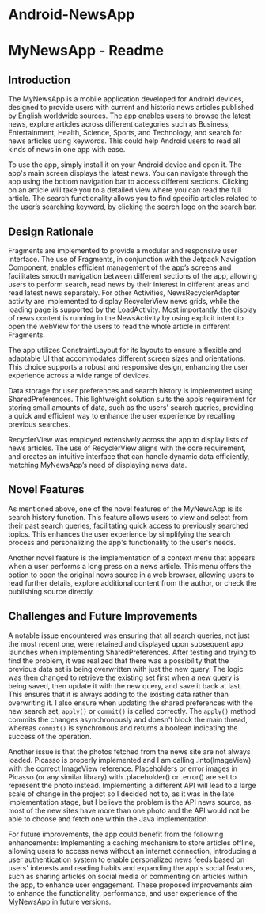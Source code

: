 # Android-NewsApp

# MyNewsApp - Readme

## Introduction
The MyNewsApp is a mobile application developed for Android devices, designed to provide
users with current and historic news articles published by English worldwide sources. The
app enables users to browse the latest news, explore articles across different categories
such as Business, Entertainment, Health, Science, Sports, and Technology, and search for
news articles using keywords. This could help Android users to read all kinds of news in
one app with ease.

To use the app, simply install it on your Android device and open it. The app's main
screen displays the latest news. You can navigate through the app using the bottom
navigation bar to access different sections. Clicking on an article will take you to a
detailed view where you can read the full article. The search functionality allows you to
find specific articles related to the user’s searching keyword, by clicking the search logo
on the search bar.

## Design Rationale
Fragments are implemented to provide a modular and responsive user interface. The use of
Fragments, in conjunction with the Jetpack Navigation Component, enables efficient
management of the app’s screens and facilitates smooth navigation between different
sections of the app, allowing users to perform search, read news by their interest in
different areas and read latest news separately. For other Activities, NewsRecyclerAdapter
activity are implemented to display RecyclerView news grids, while the loading page is
supported by the LoadActivity. Most importantly, the display of news content is running in
the NewsActivity by using explicit intent to open the webView for the users to read the
whole article in different Fragments.

The app utilizes ConstraintLayout for its layouts to ensure a flexible and adaptable UI
that accommodates different screen sizes and orientations. This choice supports a robust
and responsive design, enhancing the user experience across a wide range of devices.

Data storage for user preferences and search history is implemented using SharedPreferences.
This lightweight solution suits the app’s requirement for storing small amounts of data,
such as the users' search queries, providing a quick and efficient way to enhance the user
experience by recalling previous searches.

RecyclerView was employed extensively across the app to display lists of news articles. The
use of RecyclerView aligns with the core requirement, and creates an intuitive interface
that can handle dynamic data efficiently, matching MyNewsApp’s need of displaying news data.

## Novel Features
As mentioned above, one of the novel features of the MyNewsApp is its search history
function. This feature allows users to view and select from their past search queries,
facilitating quick access to previously searched topics. This enhances the user experience
by simplifying the search process and personalizing the app's functionality to the user's
needs.

Another novel feature is the implementation of a context menu that appears when a user
performs a long press on a news article. This menu offers the option to open the original
news source in a web browser, allowing users to read further details, explore additional
content from the author, or check the publishing source directly.

## Challenges and Future Improvements
A notable issue encountered was ensuring that all search queries, not just the most recent
one, were retained and displayed upon subsequent app launches when implementing
SharedPreferences. After testing and trying to find the problem, it was realized that
there was a possibility that the previous data set is being overwritten with just the new
query. The logic was then changed to retrieve the existing set first when a new query is
being saved, then update it with the new query, and save it back at last. This ensures
that it is always adding to the existing data rather than overwriting it. I also ensure
when updating the shared preferences with the new search set, `apply()` or `commit()` is
called correctly. The `apply()` method commits the changes asynchronously and doesn't
block the main thread, whereas `commit()` is synchronous and returns a boolean indicating
the success of the operation.

Another issue is that the photos fetched from the news site are not always loaded. Picasso
is properly implemented and I am calling .into(ImageView) with the correct ImageView
reference. Placeholders or error images in Picasso (or any similar library) with
.placeholder() or .error() are set to represent the photo instead. Implementing a
different API will lead to a large scale of change in the project so I decided not to, as
it was in the late implementation stage, but I believe the problem is the API news source,
as most of the new sites have more than one photo and the API would not be able to choose
and fetch one within the Java implementation.

For future improvements, the app could benefit from the following enhancements:
Implementing a caching mechanism to store articles offline, allowing users to access news
without an internet connection, introducing a user authentication system to enable
personalized news feeds based on users' interests and reading habits and expanding the app's
social features, such as sharing articles on social media or commenting on articles within
the app, to enhance user engagement. These proposed improvements aim to enhance the
functionality, performance, and user experience of the MyNewsApp in future versions.
